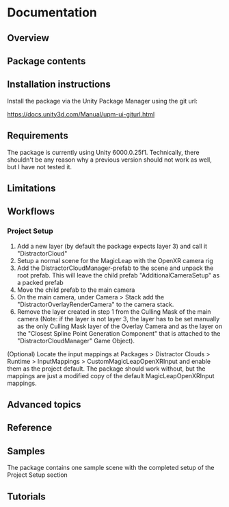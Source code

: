 ﻿# Documentation

## Overview

## Package contents

## Installation instructions


Install the package via the Unity Package Manager using the git url:

https://docs.unity3d.com/Manual/upm-ui-giturl.html

## Requirements

The package is currently using Unity 6000.0.25f1. Technically, there shouldn't be any reason why a previous version should not work as well, but I have not tested it.

## Limitations


## Workflows

### Project Setup

1. Add a new layer (by default the package expects layer 3) and call it "DistractorCloud"
2. Setup a normal scene for the MagicLeap with the OpenXR camera rig
3. Add the DistractorCloudManager-prefab to the scene and unpack the root prefab. This will leave the child prefab "AdditionalCameraSetup" as a packed prefab
4. Move the child prefab to the main camera
5. On the main camera, under Camera > Stack add the "DistractorOverlayRenderCamera" to the camera stack.
6. Remove the layer created in step 1 from the Culling Mask of the main camera (Note: if the layer is not layer 3, the layer has to be set manually as the only Culling Mask layer of the Overlay Camera and as the layer on the "Closest Spline Point Generation Component" that is attached to the "DistractorCloudManager" Game Object).

(Optional)
Locate the input mappings at Packages > Distractor Clouds > Runtime > InputMappings > CustomMagicLeapOpenXRInput and enable them as the project default. The package should work without, but the mappings are just a modified copy of the default MagicLeapOpenXRInput mappings.


## Advanced topics

## Reference

## Samples

The package contains one sample scene with the completed setup of the Project Setup section

## Tutorials
